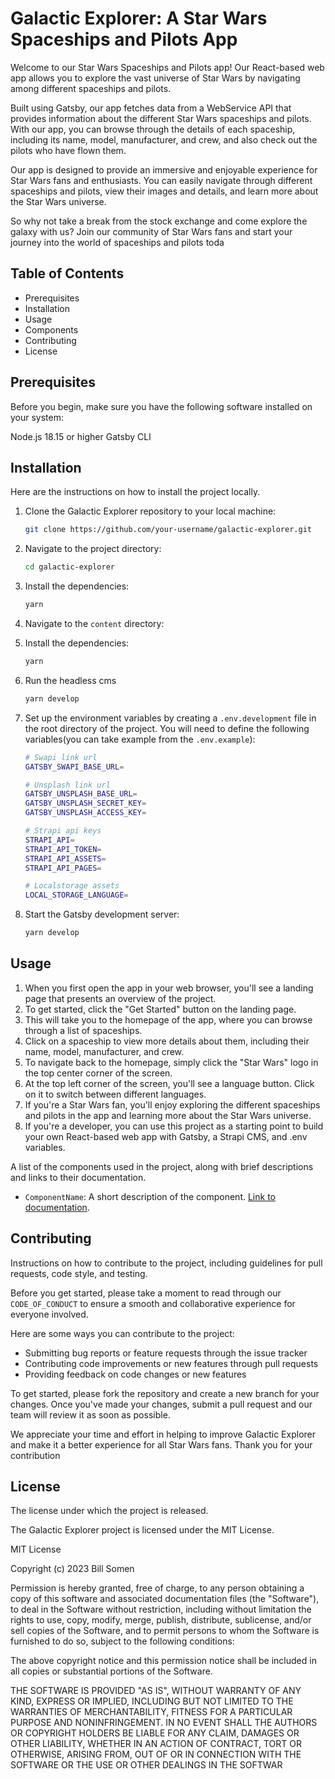 # Galactic Explorer: A Star Wars Spaceships and Pilots App

Welcome to our Star Wars Spaceships and Pilots app! Our React-based web app allows you to explore the vast universe of Star Wars by navigating among different spaceships and pilots.

Built using Gatsby, our app fetches data from a WebService API that provides information about the different Star Wars spaceships and pilots. With our app, you can browse through the details of each spaceship, including its name, model, manufacturer, and crew, and also check out the pilots who have flown them.

Our app is designed to provide an immersive and enjoyable experience for Star Wars fans and enthusiasts. You can easily navigate through different spaceships and pilots, view their images and details, and learn more about the Star Wars universe.

So why not take a break from the stock exchange and come explore the galaxy with us? Join our community of Star Wars fans and start your journey into the world of spaceships and pilots toda

## Table of Contents

* Prerequisites
* Installation
* Usage
* Components
* Contributing
* License

## Prerequisites

Before you begin, make sure you have the following software installed on your system:

Node.js 18.15 or higher
Gatsby CLI

## Installation

Here are the instructions on how to install the project locally.

1. Clone the Galactic Explorer repository to your local machine:

   ```bash
   git clone https://github.com/your-username/galactic-explorer.git
   ```
2. Navigate to the project directory:

   ```bash
   cd galactic-explorer
   ```
3. Install the dependencies:
    ```bash
    yarn
    ```
4. Navigate to the ``content`` directory:
5. Install the dependencies:

     ```bash
     yarn
     ```
6. Run the headless cms

     ```bash
     yarn develop
     ```
7. Set up the environment variables by creating a ``.env.development`` file in the root directory of the project. You will need to define the following variables(you can take example from the ``.env.example``):

   ```bash
   # Swapi link url
   GATSBY_SWAPI_BASE_URL=

   # Unsplash link url
   GATSBY_UNSPLASH_BASE_URL=
   GATSBY_UNSPLASH_SECRET_KEY=
   GATSBY_UNSPLASH_ACCESS_KEY=

   # Strapi api keys
   STRAPI_API=
   STRAPI_API_TOKEN=
   STRAPI_API_ASSETS=
   STRAPI_API_PAGES=

   # Localstorage assets
   LOCAL_STORAGE_LANGUAGE=
   ```
8. Start the Gatsby development server:

     ```bash
     yarn develop
     ```

## Usage

1. When you first open the app in your web browser, you'll see a landing page that presents an overview of the project.
2. To get started, click the "Get Started" button on the landing page.
3. This will take you to the homepage of the app, where you can browse through a list of spaceships.
4. Click on a spaceship  to view more details about them, including their name, model, manufacturer, and crew.
5. To navigate back to the homepage, simply click the "Star Wars" logo in the top center corner of the screen.
6. At the top left corner of the screen, you'll see a language button. Click on it to switch between different languages.
7. If you're a Star Wars fan, you'll enjoy exploring the different spaceships and pilots in the app and learning more about the Star Wars universe.
8. If you're a developer, you can use this project as a starting point to build your own React-based web app with Gatsby, a Strapi CMS, and .env variables.

A list of the components used in the project, along with brief descriptions and links to their documentation.

* `ComponentName`: A short description of the component. [Link to documentation](https://link-to-documentation.com/).

## Contributing

Instructions on how to contribute to the project, including guidelines for pull requests, code style, and testing.

Before you get started, please take a moment to read through our `CODE_OF_CONDUCT` to ensure a smooth and collaborative experience for everyone involved.

Here are some ways you can contribute to the project:

* Submitting bug reports or feature requests through the issue tracker
* Contributing code improvements or new features through pull requests
* Providing feedback on code changes or new features

To get started, please fork the repository and create a new branch for your changes. Once you've made your changes, submit a pull request and our team will review it as soon as possible.

We appreciate your time and effort in helping to improve Galactic Explorer and make it a better experience for all Star Wars fans. Thank you for your contribution

## License

The license under which the project is released.

The Galactic Explorer project is licensed under the MIT License.

MIT License

Copyright (c) 2023 Bill Somen

Permission is hereby granted, free of charge, to any person obtaining a copy
of this software and associated documentation files (the "Software"), to deal
in the Software without restriction, including without limitation the rights
to use, copy, modify, merge, publish, distribute, sublicense, and/or sell
copies of the Software, and to permit persons to whom the Software is
furnished to do so, subject to the following conditions:

The above copyright notice and this permission notice shall be included in all
copies or substantial portions of the Software.

THE SOFTWARE IS PROVIDED "AS IS", WITHOUT WARRANTY OF ANY KIND, EXPRESS OR
IMPLIED, INCLUDING BUT NOT LIMITED TO THE WARRANTIES OF MERCHANTABILITY,
FITNESS FOR A PARTICULAR PURPOSE AND NONINFRINGEMENT. IN NO EVENT SHALL THE
AUTHORS OR COPYRIGHT HOLDERS BE LIABLE FOR ANY CLAIM, DAMAGES OR OTHER
LIABILITY, WHETHER IN AN ACTION OF CONTRACT, TORT OR OTHERWISE, ARISING FROM,
OUT OF OR IN CONNECTION WITH THE SOFTWARE OR THE USE OR OTHER DEALINGS IN THE
SOFTWAR
